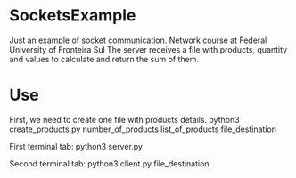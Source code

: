 # SocketsExample
Just an example of socket communication. 
Network course at Federal University of Fronteira Sul
The server receives a file with products, quantity and values to calculate and return the sum of them.

# Use
First, we need to create one file with products details.
python3 create_products.py number_of_products list_of_products file_destination

First terminal tab:
python3 server.py

Second terminal tab:
python3 client.py file_destination

